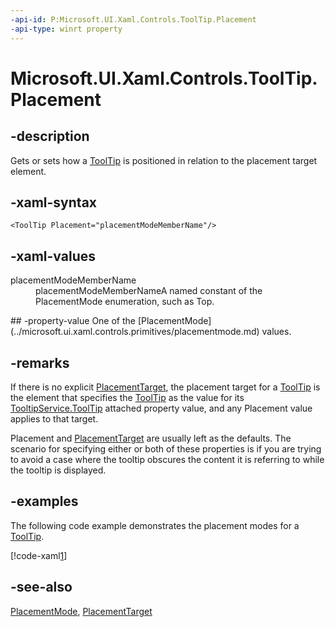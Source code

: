 ```yaml
---
-api-id: P:Microsoft.UI.Xaml.Controls.ToolTip.Placement
-api-type: winrt property
---
```


<!-- Property syntax
public Windows.UI.Xaml.Controls.Primitives.PlacementMode Placement { get;  set; }
-->

# Microsoft.UI.Xaml.Controls.ToolTip.Placement

## -description
Gets or sets how a [ToolTip](tooltip.md) is positioned in relation to the placement target element.

## -xaml-syntax
```xaml
<ToolTip Placement="placementModeMemberName"/>
```


## -xaml-values
<dl><dt>placementModeMemberName</dt><dd>placementModeMemberNameA named constant of the PlacementMode enumeration, such as Top.</dd>
</dl>
## -property-value
One of the [PlacementMode](../microsoft.ui.xaml.controls.primitives/placementmode.md) values.

## -remarks
If there is no explicit [PlacementTarget](tooltip_placementtarget.md), the placement target for a [ToolTip](tooltip.md) is the element that specifies the [ToolTip](slider_isthumbtooltipenabled.md) as the value for its [TooltipService.ToolTip](/windows/winui/api/microsoft.ui.xaml.controls.tooltipservice#xaml-attached-properties) attached property value, and any Placement value applies to that target.

Placement and [PlacementTarget](tooltip_placementtarget.md) are usually left as the defaults. The scenario for specifying either or both of these properties is if you are trying to avoid a case where the tooltip obscures the content it is referring to while the tooltip is displayed.

## -examples
The following code example demonstrates the placement modes for a [ToolTip](tooltip.md).



[!code-xaml[1](../microsoft.ui.xaml.data/code/ToolTipServicePlacementEx/csharp/MainPage.xaml#Snippet1)]

## -see-also
[PlacementMode](../microsoft.ui.xaml.controls.primitives/placementmode.md), [PlacementTarget](tooltip_placementtarget.md)
